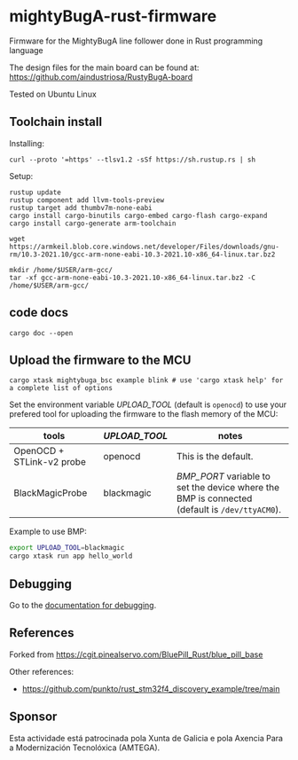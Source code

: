 # mightyBugA-rust-firmware
Firmware for the MightyBugA line follower done in Rust programming language

The design files for the main board can be found at: https://github.com/aindustriosa/RustyBugA-board


Tested on Ubuntu Linux

## Toolchain install
Installing:
```
curl --proto '=https' --tlsv1.2 -sSf https://sh.rustup.rs | sh
```
Setup:
```
rustup update
rustup component add llvm-tools-preview
rustup target add thumbv7m-none-eabi
cargo install cargo-binutils cargo-embed cargo-flash cargo-expand
cargo install cargo-generate arm-toolchain
```

```
wget https://armkeil.blob.core.windows.net/developer/Files/downloads/gnu-rm/10.3-2021.10/gcc-arm-none-eabi-10.3-2021.10-x86_64-linux.tar.bz2

mkdir /home/$USER/arm-gcc/
tar -xf gcc-arm-none-eabi-10.3-2021.10-x86_64-linux.tar.bz2 -C /home/$USER/arm-gcc/
```

## code docs
```
cargo doc --open
```

## Upload the firmware to the MCU

```commandline
cargo xtask mightybuga_bsc example blink # use 'cargo xtask help' for a complete list of options
```

Set the environment variable *UPLOAD_TOOL* (default is `openocd`) to use your prefered tool for uploading the firmware to the flash memory of the MCU:

| tools | *UPLOAD_TOOL* | notes |
|-------|---------------|-------|
| OpenOCD + STLink-v2 probe | openocd | This is the default. |
| BlackMagicProbe | blackmagic | *BMP_PORT* variable to set the device where the BMP is connected (default is `/dev/ttyACM0`). |

Example to use BMP:

```sh
export UPLOAD_TOOL=blackmagic
cargo xtask run app hello_world
```

## Debugging
Go to the [documentation for debugging](./docs/GDB_Debugging/gdb-debugging.md).

## References
Forked from https://cgit.pinealservo.com/BluePill_Rust/blue_pill_base

Other references:
 - https://github.com/punkto/rust_stm32f4_discovery_example/tree/main


## Sponsor

Esta actividade está patrocinada pola Xunta de Galicia e pola Axencia Para a Modernización Tecnolóxica (AMTEGA).
